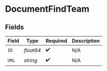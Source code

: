 # DocumentFindTeam


## Fields

| Field              | Type               | Required           | Description        |
| ------------------ | ------------------ | ------------------ | ------------------ |
| `ID`               | *float64*          | :heavy_check_mark: | N/A                |
| `URL`              | *string*           | :heavy_check_mark: | N/A                |